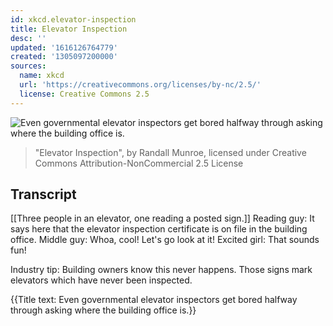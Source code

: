 ```yaml
---
id: xkcd.elevator-inspection
title: Elevator Inspection
desc: ''
updated: '1616126764779'
created: '1305097200000'
sources:
  name: xkcd
  url: 'https://creativecommons.org/licenses/by-nc/2.5/'
  license: Creative Commons 2.5
---
```

![Even governmental elevator inspectors get bored halfway through asking where the building office is.](https://imgs.xkcd.com/comics/elevator_inspection.png)
> "Elevator Inspection", by Randall Munroe, licensed under Creative Commons Attribution-NonCommercial 2.5 License

## Transcript
[[Three people in an elevator, one reading a posted sign.]]
Reading guy: It says here that the elevator inspection certificate is on file in the building office.
Middle guy: Whoa, cool! Let's go look at it!
Excited girl: That sounds fun!

Industry tip: Building owners know this never happens. Those signs mark elevators which have never been inspected.

{{Title text: Even governmental elevator inspectors get bored halfway through asking where the building office is.}}

